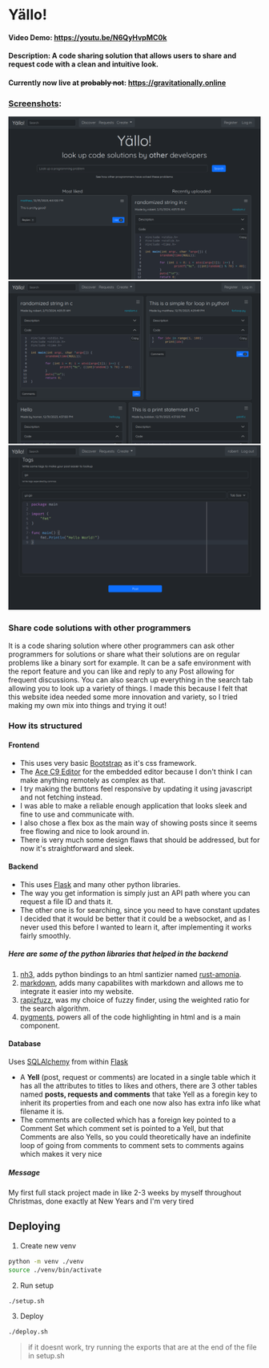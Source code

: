 # Yällo!
#### Video Demo: https://youtu.be/N6QyHvpMC0k
#### Description: A code sharing solution that allows users to share and request code with a clean and intuitive look.
#### Currently now live at ~~probably not~~: https://gravitationally.online

### [Screenshots](code-snips/screenshots):
<img src="screenshots/screenshot.png">
<img src="screenshots/screenshot2.png">
<img src="screenshots/screenshot5.png">

### Share code solutions with other programmers
It is a code sharing solution where other programmers can ask other programmers for solutions or share what their solutions are on regular problems like a binary sort for example. It can be a safe environment with the report feature and you can like and reply to any Post allowing for frequent discussions. You can also search up everything in the search tab allowing you to look up a variety of things. I made this because I felt that this website idea needed some more innovation and variety, so I tried making my own mix into things and trying it out!
### How its structured
#### Frontend
- This uses very basic [Bootstrap](https://getbootstrap.com/) as it's css framework.
- The [Ace C9 Editor](https://ace.c9.io/) for the embedded editor because I don't think I can make anything remotely as complex as that.
- I try making the buttons feel responsive by updating it using javascript and not fetching instead. 
- I was able to make a reliable enough application that looks sleek and fine to use and communicate with.
- I also chose a flex box as the main way of showing posts since it seems free flowing and nice to look around in.
- There is very much some design flaws that should be addressed, but for now it's straightforward and sleek.
#### Backend
- This uses [Flask](https://flask.palletsprojects.com/en/3.0.x/) and many other python libraries.
- The way you get information is simply just an API path where you can request a file ID and thats it.
- The other one is for searching, since you need to have constant updates I decided that it would be better that it could be a websocket, and as I never used this before I wanted to learn it, after implementing it works fairly smoothly.
##### Here are some of the python libraries that helped in the backend
1. [nh3](https://pypi.org/project/nh3/), adds python bindings to an html santizier named [rust-amonia](https://github.com/rust-ammonia/ammonia).
2. [markdown](https://pypi.org/project/Markdown/), adds many capabilites with markdown and allows me to integrate it easier into my website.
3. [rapizfuzz](https://pypi.org/project/rapidfuzz/), was my choice of fuzzy finder, using the weighted ratio for the search algorithm.
4. [pygments](https://pypi.org/project/Pygments/), powers all of the code highlighting in html and is a main component.
#### Database
Uses [SQLAlchemy](https://www.sqlalchemy.org/) from within [Flask](https://flask-sqlalchemy.palletsprojects.com/en/3.1.x/)
- A **Yell** (post, request or comments) are located in a single table which it has all the attributes to titles to likes and others, there are 3 other tables named __posts, requests and comments__ that take Yell as a foregin key to inherit its properties from and each one now also has extra info like what filename it is.
- The comments are collected which has a foreign key pointed to a Comment Set which comment set is pointed to a Yell, but that Comments are also Yells, so you could theoretically have an indefinite loop of going from comments to comment sets to comments agains which makes it very nice
##### Message
My first full stack project made in like 2-3 weeks by myself throughout Christmas, done exactly at New Years and I'm very tired

## Deploying
1. Create new venv

```bash
python -m venv ./venv
source ./venv/bin/activate
```
2. Run setup

```bash
./setup.sh
```
3. Deploy

```bash
./deploy.sh
```

> if it doesnt work, try running the exports that are at the end of the file in setup.sh
